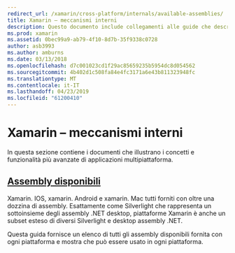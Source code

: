 ```yaml
---
redirect_url: /xamarin/cross-platform/internals/available-assemblies/
title: Xamarin – meccanismi interni
description: Questo documento include collegamenti alle guide che descrivono i meccanismi interni di Xamarin. Attualmente, fornisca un collegamento al documento assembly disponibili.
ms.prod: xamarin
ms.assetid: 0bec99a9-ab79-4f10-8d7b-35f9338c0728
author: asb3993
ms.author: amburns
ms.date: 03/13/2018
ms.openlocfilehash: d7c001023cd1f29ac85659235b5954dc8d054562
ms.sourcegitcommit: 4b402d1c508fa84e4fc3171a6e43b811323948fc
ms.translationtype: MT
ms.contentlocale: it-IT
ms.lasthandoff: 04/23/2019
ms.locfileid: "61200410"
---
```

# <a name="xamarin-internals"></a>Xamarin – meccanismi interni

In questa sezione contiene i documenti che illustrano i concetti e funzionalità più avanzate di applicazioni multipiattaforma.

## <a name="available-assembliescross-platforminternalsavailable-assembliesmd"></a>[Assembly disponibili](~/cross-platform/internals/available-assemblies.md)

Xamarin. IOS, xamarin. Android e xamarin. Mac tutti forniti con oltre una dozzina di assembly. Esattamente come Silverlight che rappresenta un sottoinsieme degli assembly .NET desktop, piattaforme Xamarin è anche un subset esteso di diversi Silverlight e desktop assembly .NET.

Questa guida fornisce un elenco di tutti gli assembly disponibili fornita con ogni piattaforma e mostra che può essere usato in ogni piattaforma.



